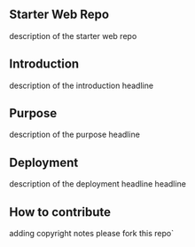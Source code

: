 ## Starter Web Repo
description of the starter web repo
## Introduction
description of the introduction headline
## Purpose
description of the purpose headline
## Deployment
description of the deployment headline headline
## How to contribute
adding copyright notes
please fork this repo`
